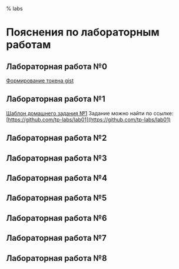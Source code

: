 % labs
# Пояснения по лабораторным работам

## Лабораторная работа №0

[Формирование токена gist](lab00/gist_token.md)

## Лабораторная работа №1

[Шаблон домашнего задания №1](lab01/homework.template.md)
Задание можно найти по ссылке: [https://github.com/tp-labs/lab01](https://github.com/tp-labs/lab01)

## Лабораторная работа №2

## Лабораторная работа №3

## Лабораторная работа №4

## Лабораторная работа №5

## Лабораторная работа №6

## Лабораторная работа №7

## Лабораторная работа №8
